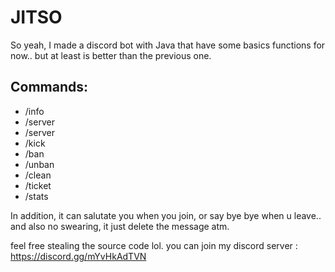 # JITSO

So yeah, I made a discord bot with Java that have some basics functions for now.. but at least is better than the previous one.

## Commands:
- /info
- /server
- /server
- /kick
- /ban
- /unban
- /clean
- /ticket
- /stats

In addition, it can salutate you when you join, or say bye bye when u leave.. and also no swearing, it just delete the message atm.

feel free stealing the source code lol. you can join my discord server : https://discord.gg/mYvHkAdTVN
